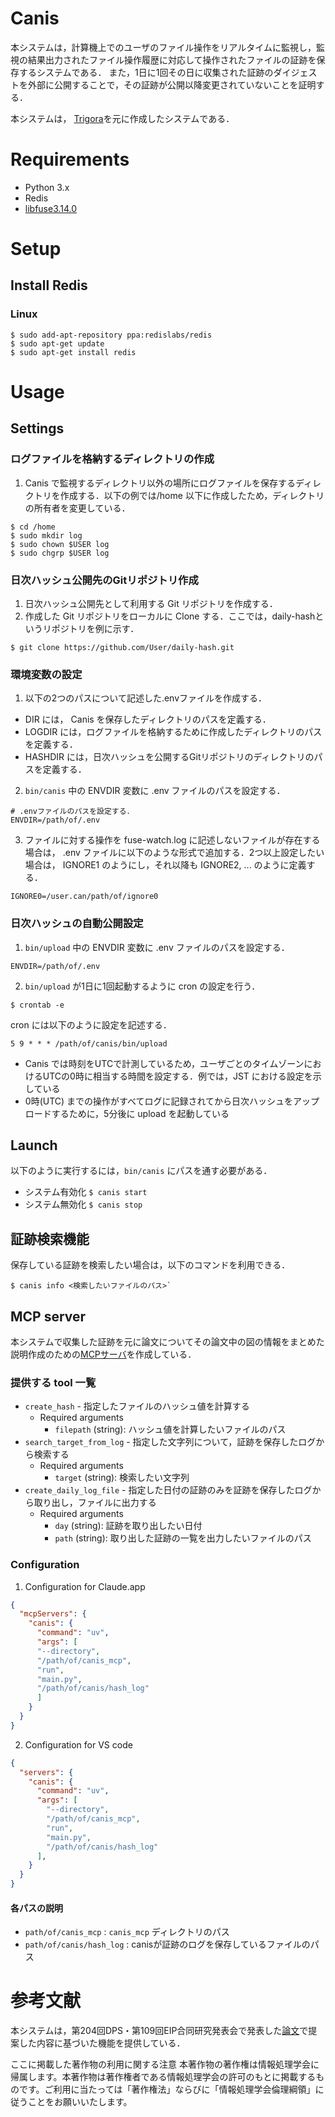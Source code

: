 # Canis
本システムは，計算機上でのユーザのファイル操作をリアルタイムに監視し，監視の結果出力されたファイル操作履歴に対応して操作されたファイルの証跡を保存するシステムである．
また，1日に1回その日に収集された証跡のダイジェストを外部に公開することで，その証跡が公開以降変更されていないことを証明する．

本システムは， [Trigora](https://github.com/nomlab/trigora)を元に作成したシステムである．

# Requirements
+ Python 3.x
+ Redis
+ [libfuse3.14.0](https://github.com/libfuse/libfuse)

# Setup
## Install Redis
### Linux
```
$ sudo add-apt-repository ppa:redislabs/redis
$ sudo apt-get update
$ sudo apt-get install redis
```

# Usage
## Settings
### ログファイルを格納するディレクトリの作成
1. Canis で監視するディレクトリ以外の場所にログファイルを保存するディレクトリを作成する．以下の例では/home 以下に作成したため，ディレクトリの所有者を変更している．
  ```
  $ cd /home
  $ sudo mkdir log
  $ sudo chown $USER log
  $ sudo chgrp $USER log
  ```

### 日次ハッシュ公開先のGitリポジトリ作成
1. 日次ハッシュ公開先として利用する Git リポジトリを作成する．
2. 作成した Git リポジトリをローカルに Clone する．ここでは，daily-hashというリポジトリを例に示す．
  ```
  $ git clone https://github.com/User/daily-hash.git
  ```

### 環境変数の設定
1. 以下の2つのパスについて記述した.envファイルを作成する．
  + DIR には， Canis を保存したディレクトリのパスを定義する．
  + LOGDIR には，ログファイルを格納するために作成したディレクトリのパスを定義する．
  + HASHDIR には，日次ハッシュを公開するGitリポジトリのディレクトリのパスを定義する．
2. `bin/canis` 中の ENVDIR 変数に .env ファイルのパスを設定する．
  ```
  # .envファイルのパスを設定する．
  ENVDIR=/path/of/.env
  ```
3. ファイルに対する操作を fuse-watch.log に記述しないファイルが存在する場合は， .env ファイルに以下のような形式で追加する．2つ以上設定したい場合は， IGNORE1 のようにし，それ以降も IGNORE2, ... のように定義する．
  ```
  IGNORE0=/user.can/path/of/ignore0
  ```

### 日次ハッシュの自動公開設定
1. `bin/upload` 中の ENVDIR 変数に .env ファイルのパスを設定する．
  ```
  ENVDIR=/path/of/.env
  ```
2. `bin/upload` が1日に1回起動するように cron の設定を行う．
  ```
  $ crontab -e
  ```
  cron には以下のように設定を記述する．
  ```
  5 9 * * * /path/of/canis/bin/upload
  ```
  - Canis では時刻をUTCで計測しているため，ユーザごとのタイムゾーンにおけるUTCの0時に相当する時間を設定する．例では，JST における設定を示している
  - 0時(UTC) までの操作がすべてログに記録されてから日次ハッシュをアップロードするために，5分後に upload を起動している

## Launch
以下のように実行するには，`bin/canis` にパスを通す必要がある．
+ システム有効化
  `$ canis start`
+ システム無効化
  `$ canis stop`

## 証跡検索機能
保存している証跡を検索したい場合は，以下のコマンドを利用できる．
  ```
  $ canis info <検索したいファイルのパス>`
  ```

## MCP server
本システムで収集した証跡を元に論文についてその論文中の図の情報をまとめた説明作成のための[MCPサーバ](./mcp)を作成している．
### 提供する tool 一覧
- `create_hash` - 指定したファイルのハッシュ値を計算する
  - Required arguments
    - `filepath` (string): ハッシュ値を計算したいファイルのパス
- `search_target_from_log` - 指定した文字列について，証跡を保存したログから検索する
  - Required arguments
    - `target` (string): 検索したい文字列
- `create_daily_log_file` - 指定した日付の証跡のみを証跡を保存したログから取り出し，ファイルに出力する
  - Required arguments
    - `day` (string): 証跡を取り出したい日付
    - `path` (string): 取り出した証跡の一覧を出力したいファイルのパス

### Configuration
1. Configuration for Claude.app
```json
{
  "mcpServers": {
    "canis": {
      "command": "uv",
      "args": [
      "--directory",
      "/path/of/canis_mcp",
      "run",
      "main.py",
      "/path/of/canis/hash_log"
      ]
    }
  }
}
```

2. Configuration for VS code
```json
{
  "servers": {
    "canis": {
      "command": "uv",
      "args": [
        "--directory",
        "/path/of/canis_mcp",
        "run",
        "main.py",
        "/path/of/canis/hash_log"
      ],
    }
  }
}
```

#### 各パスの説明
- `path/of/canis_mcp` : `canis_mcp` ディレクトリのパス
- `path/of/canis/hash_log` : canisが証跡のログを保存しているファイルのパス

# 参考文献
本システムは，第204回DPS・第109回EIP合同研究発表会で発表した[論文](./docs/IPSJ-DPS25204008.pdf)で提案した内容に基づいた機能を提供している．

ここに掲載した著作物の利用に関する注意 本著作物の著作権は情報処理学会に帰属します。本著作物は著作権者である情報処理学会の許可のもとに掲載するものです。ご利用に当たっては「著作権法」ならびに「情報処理学会倫理綱領」に従うことをお願いいたします。
